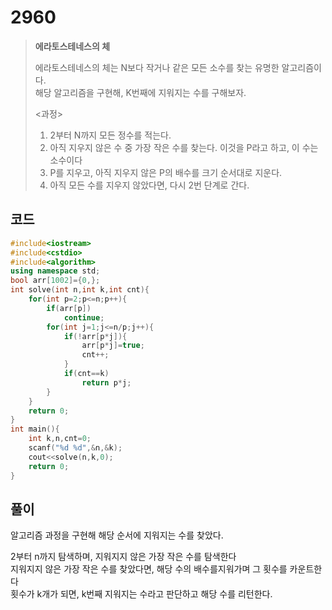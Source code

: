 # 2960

> __에라토스테네스의 체__
>
> 에라토스테네스의 체는 N보다 작거나 같은 모든 소수를 찾는 유명한 알고리즘이다.  
> 해당 알고리즘을 구현해, K번째에 지워지는 수를 구해보자.
>
> <과정>
>
> 1. 2부터 N까지 모든 정수를 적는다.
> 2. 아직 지우지 않은 수 중 가장 작은 수를 찾는다. 이것을 P라고 하고, 이 수는 소수이다
> 3. P를 지우고, 아직 지우지 않은 P의 배수를 크기 순서대로 지운다.
> 4. 아직 모든 수를 지우지 않았다면, 다시 2번 단계로 간다.

## 코드

```c++
#include<iostream>
#include<cstdio>
#include<algorithm>
using namespace std;
bool arr[1002]={0,};
int solve(int n,int k,int cnt){
    for(int p=2;p<=n;p++){
        if(arr[p])
            continue;
        for(int j=1;j<=n/p;j++){
            if(!arr[p*j]){
                arr[p*j]=true;
                cnt++;
            }
            if(cnt==k)
                return p*j;
        }
    }
    return 0;
}
int main(){
    int k,n,cnt=0;
    scanf("%d %d",&n,&k);
    cout<<solve(n,k,0);
    return 0;
}
```

## 풀이

알고리즘 과정을 구현해 해당 순서에 지워지는 수를 찾았다.

2부터 n까지 탐색하며, 지워지지 않은 가장 작은 수를 탐색한다  
지워지지 않은 가장 작은 수를 찾았다면, 해당 수의 배수를지워가며 그 횟수를 카운트한다  
횟수가 k개가 되면, k번째 지워지는 수라고 판단하고 해당 수를 리턴한다.
